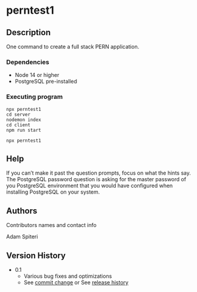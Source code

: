 # perntest1



## Description

One command to create a full stack PERN application.  

### Dependencies
* Node 14 or higher
* PostgreSQL pre-installed




### Executing program
```
npx perntest1
cd server
nodemon index
cd client 
npm run start

npx perntest1
```

## Help

If you can’t make it past the question prompts, focus on what the hints say.  The PostgreSQL password question is asking for the master password of you PostgreSQL environment that you would have configured when installing PostgreSQL on your system.


## Authors

Contributors names and contact info

Adam Spiteri

## Version History

* 0.1
    * Various bug fixes and optimizations
    * See [commit change]() or See [release history]()

